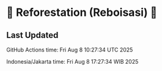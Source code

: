 
# 🌳 Reforestation (Reboisasi) 🌲

## Last Updated

GitHub Actions time: Fri Aug  8 10:27:34 UTC 2025

Indonesia/Jakarta time: Fri Aug  8 17:27:34 WIB 2025
